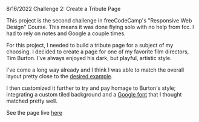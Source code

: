8/16/2022
Challenge 2: Create a Tribute Page

This project is the second challenge in freeCodeCamp's "Responsive Web Design" Course. This means it was done flying solo with no help from fcc. I had to rely on notes and Google a couple times.

For this project, I needed to build a tribute page for a subject of my choosing. I decided to create a page for one of my favorite film directors, Tim Burton. I've always enjoyed his dark, but playful, artistic style.

I've come a long way already and I think I was able to match the overall layout pretty close to the [desired example](https://tribute-page.freecodecamp.rocks/).

I then customized it further to try and pay homage to Burton's style; integrating a custom tiled background and a [Google font](https://fonts.google.com/specimen/Aboreto?query=Aboreto&category=Serif,Display&preview.text=Tim%20Burton&preview.text_type=custom) that I thought matched pretty well.

See the page live [here](https://mgearz.github.io/freeCodeCamp/Tribute-Page/)